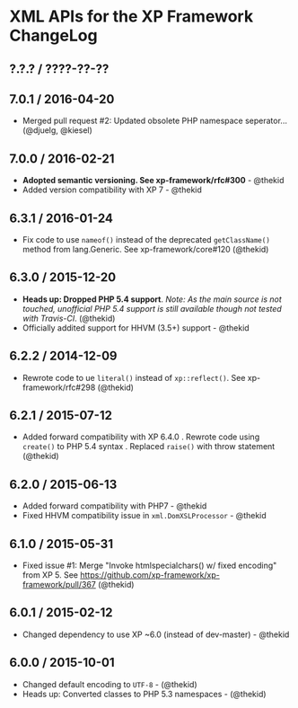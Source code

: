 XML APIs for the XP Framework ChangeLog
========================================================================

## ?.?.? / ????-??-??

## 7.0.1 / 2016-04-20

* Merged pull request #2: Updated obsolete PHP namespace seperator...
  (@djuelg, @kiesel)

## 7.0.0 / 2016-02-21

* **Adopted semantic versioning. See xp-framework/rfc#300** - @thekid 
* Added version compatibility with XP 7 - @thekid

## 6.3.1 / 2016-01-24

* Fix code to use `nameof()` instead of the deprecated `getClassName()`
  method from lang.Generic. See xp-framework/core#120
  (@thekid)

## 6.3.0 / 2015-12-20

* **Heads up: Dropped PHP 5.4 support**. *Note: As the main source is not
  touched, unofficial PHP 5.4 support is still available though not tested
  with Travis-CI*.
  (@thekid)
* Officially addited support for HHVM (3.5+) support - @thekid

## 6.2.2 / 2014-12-09

* Rewrote code to ue `literal()` instead of `xp::reflect()`. See
  xp-framework/rfc#298
  (@thekid)

## 6.2.1 / 2015-07-12

* Added forward compatibility with XP 6.4.0
  . Rewrote code using `create()` to PHP 5.4 syntax
  . Replaced `raise()` with throw statement
  (@thekid)

## 6.2.0 / 2015-06-13

* Added forward compatibility with PHP7 - @thekid
* Fixed HHVM compatibility issue in `xml.DomXSLProcessor` - @thekid

## 6.1.0 / 2015-05-31

* Fixed issue #1: Merge "Invoke htmlspecialchars() w/ fixed encoding" from
  XP 5. See https://github.com/xp-framework/xp-framework/pull/367
  (@thekid)

## 6.0.1 / 2015-02-12

* Changed dependency to use XP ~6.0 (instead of dev-master) - @thekid

## 6.0.0 / 2015-10-01

* Changed default encoding to `UTF-8` - (@thekid)
* Heads up: Converted classes to PHP 5.3 namespaces - (@thekid)
